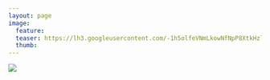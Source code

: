 ```yaml
---
layout: page
image:
  feature:
  teaser: https://lh3.googleusercontent.com/-1h5olfeVNmLkowNfNpP8XtkHzle7bVYPe2QHgQ3wS0=w245
  thumb:
---
```


[![](https://lh3.googleusercontent.com/oQMlyNG5dkmm2T-v6bqI333A_nOMjUa3oph_ySifZXA=w800)](https://lh3.googleusercontent.com/oQMlyNG5dkmm2T-v6bqI333A_nOMjUa3oph_ySifZXA=s0)
